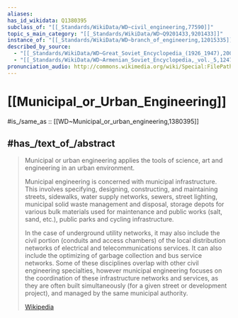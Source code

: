 ```yaml
---
aliases:
has_id_wikidata: Q1380395
subclass_of: "[[_Standards/WikiData/WD~civil_engineering,77590]]"
topic_s_main_category: "[[_Standards/WikiData/WD~Q9201433,9201433]]"
instance_of: "[[_Standards/WikiData/WD~branch_of_engineering,12015335]]"
described_by_source:
  - "[[_Standards/WikiData/WD~Great_Soviet_Encyclopedia_(1926_1947),20078554]]"
  - "[[_Standards/WikiData/WD~Armenian_Soviet_Encyclopedia,_vol._5,124737632]]"
pronunciation_audio: http://commons.wikimedia.org/wiki/Special:FilePath/LL-Q150%20%28fra%29-Anonym%C3%A2t%20%28Kvardek%20du%29-g%C3%A9nie%20urbain.wav
---
```


# [[Municipal_or_Urban_Engineering]] 

#is_/same_as :: [[WD~Municipal_or_urban_engineering,1380395]] 

## #has_/text_of_/abstract 

> Municipal or urban engineering applies the tools of science, art and engineering in an urban environment.
>
> Municipal engineering is concerned with municipal infrastructure.  This involves specifying, designing, constructing, and maintaining streets, sidewalks, water supply networks, sewers, street lighting, municipal solid waste management and disposal, storage depots for various bulk materials used for maintenance and public works (salt, sand, etc.), public parks and cycling infrastructure.
>
> In the case of underground utility networks, it may also include the civil portion (conduits and access chambers) of the local distribution networks of electrical and telecommunications services.  It can also include the optimizing of garbage collection and bus service networks.  Some of these disciplines overlap with other civil engineering specialties, however municipal engineering focuses on the coordination of these infrastructure networks and services, as they are often built simultaneously (for a given street or development project), and managed by the same municipal authority.
>
> [Wikipedia](https://en.wikipedia.org/wiki/Municipal%20or%20urban%20engineering) 

